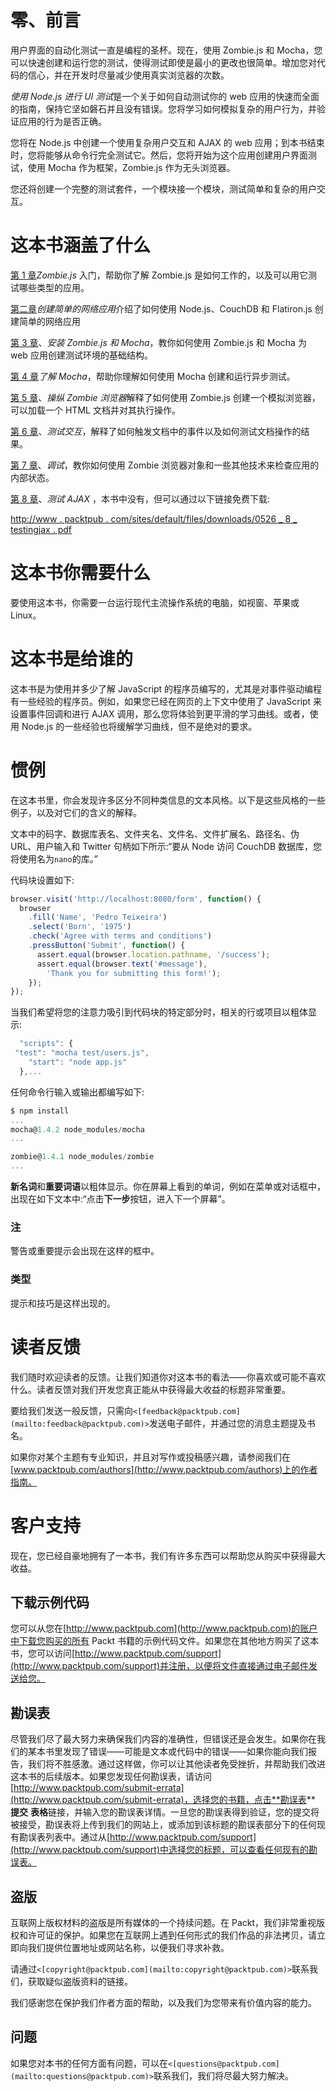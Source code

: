 # 零、前言

用户界面的自动化测试一直是编程的圣杯。现在，使用 Zombie.js 和 Mocha，您可以快速创建和运行您的测试，使得测试即使是最小的更改也很简单。增加您对代码的信心，并在开发时尽量减少使用真实浏览器的次数。

*使用 Node.js 进行 UI 测试*是一个关于如何自动测试你的 web 应用的快速而全面的指南，保持它坚如磐石并且没有错误。您将学习如何模拟复杂的用户行为，并验证应用的行为是否正确。

您将在 Node.js 中创建一个使用复杂用户交互和 AJAX 的 web 应用；到本书结束时，您将能够从命令行完全测试它。然后，您将开始为这个应用创建用户界面测试，使用 Mocha 作为框架，Zombie.js 作为无头浏览器。

您还将创建一个完整的测试套件，一个模块接一个模块，测试简单和复杂的用户交互。

# 这本书涵盖了什么

[第 1 章](1.html "Chapter 1. Getting Started with Zombie.js")*Zombie.js* 入门，帮助你了解 Zombie.js 是如何工作的，以及可以用它测试哪些类型的应用。

[第二章](2.html "Chapter 2. Creating a Simple Web App")*创建简单的网络应用*介绍了如何使用 Node.js、CouchDB 和 Flatiron.js 创建简单的网络应用

[第 3 章](3.html "Chapter 3. Installing Zombie.js and Mocha")、*安装 Zombie.js 和 Mocha*，教你如何使用 Zombie.js 和 Mocha 为 web 应用创建测试环境的基础结构。

[第 4 章](4.html "Chapter 4. Understanding Mocha")*了解 Mocha*，帮助你理解如何使用 Mocha 创建和运行异步测试。

[第 5 章](5.html "Chapter 5. Manipulating the Zombie Browser")、*操纵 Zombie 浏览器*解释了如何使用 Zombie.js 创建一个模拟浏览器，可以加载一个 HTML 文档并对其执行操作。

[第 6 章](6.html "Chapter 6. Testing Interactions")、*测试交互*，解释了如何触发文档中的事件以及如何测试文档操作的结果。

[第 7 章](7.html "Chapter 7. Debugging")、*调试*，教你如何使用 Zombie 浏览器对象和一些其他技术来检查应用的内部状态。

[第 8 章](8.html "Chapter 8. Testing AJAX")、*测试 AJAX* ，本书中没有，但可以通过以下链接免费下载:

[http://www . packtpub . com/sites/default/files/downloads/0526 _ 8 _ testingjax . pdf](http://www.packtpub.com/sites/default/files/downloads/0526_8_testingajax.pdf)

# 这本书你需要什么

要使用这本书，你需要一台运行现代主流操作系统的电脑，如视窗、苹果或 Linux。

# 这本书是给谁的

这本书是为使用并多少了解 JavaScript 的程序员编写的，尤其是对事件驱动编程有一些经验的程序员。例如，如果您已经在网页的上下文中使用了 JavaScript 来设置事件回调和进行 AJAX 调用，那么您将体验到更平滑的学习曲线。或者，使用 Node.js 的一些经验也将缓解学习曲线，但不是绝对的要求。

# 惯例

在这本书里，你会发现许多区分不同种类信息的文本风格。以下是这些风格的一些例子，以及对它们的含义的解释。

文本中的码字、数据库表名、文件夹名、文件名、文件扩展名、路径名、伪 URL、用户输入和 Twitter 句柄如下所示:“要从 Node 访问 CouchDB 数据库，您将使用名为`nano`的库。”

代码块设置如下:

```js
browser.visit('http://localhost:8080/form', function() {
  browser
    .fill('Name', 'Pedro Teixeira')
    .select('Born', '1975')
    .check('Agree with terms and conditions')
    .pressButton('Submit', function() {
      assert.equal(browser.location.pathname, '/success');
      assert.equal(browser.text('#message'),
        'Thank you for submitting this form!');
    });
});
```

当我们希望将您的注意力吸引到代码块的特定部分时，相关的行或项目以粗体显示:

```js
  "scripts": {
 "test": "mocha test/users.js",
    "start": "node app.js"
  },...
```

任何命令行输入或输出都编写如下:

```js
$ npm install
...
mocha@1.4.2 node_modules/mocha
...

zombie@1.4.1 node_modules/zombie
...
```

**新名词**和**重要词语**以粗体显示。你在屏幕上看到的单词，例如在菜单或对话框中，出现在如下文本中:“点击**下一步**按钮，进入下一个屏幕”。

### 注

警告或重要提示会出现在这样的框中。

### 类型

提示和技巧是这样出现的。

# 读者反馈

我们随时欢迎读者的反馈。让我们知道你对这本书的看法——你喜欢或可能不喜欢什么。读者反馈对我们开发您真正能从中获得最大收益的标题非常重要。

要给我们发送一般反馈，只需向`<[feedback@packtpub.com](mailto:feedback@packtpub.com)>`发送电子邮件，并通过您的消息主题提及书名。

如果你对某个主题有专业知识，并且对写作或投稿感兴趣，请参阅我们在[www.packtpub.com/authors](http://www.packtpub.com/authors)上的作者指南。

# 客户支持

现在，您已经自豪地拥有了一本书，我们有许多东西可以帮助您从购买中获得最大收益。

## 下载示例代码

您可以从您在[http://www.packtpub.com](http://www.packtpub.com)的账户中下载您购买的所有 Packt 书籍的示例代码文件。如果您在其他地方购买了这本书，您可以访问[http://www.packtpub.com/support](http://www.packtpub.com/support)并注册，以便将文件直接通过电子邮件发送给您。

## 勘误表

尽管我们尽了最大努力来确保我们内容的准确性，但错误还是会发生。如果你在我们的某本书里发现了错误——可能是文本或代码中的错误——如果你能向我们报告，我们将不胜感激。通过这样做，你可以让其他读者免受挫折，并帮助我们改进这本书的后续版本。如果您发现任何勘误表，请访问[http://www.packtpub.com/submit-errata](http://www.packtpub.com/submit-errata)，选择您的书籍，点击**勘误表** **提交** **表格**链接，并输入您的勘误表详情。一旦您的勘误表得到验证，您的提交将被接受，勘误表将上传到我们的网站上，或添加到该标题的勘误表部分下的任何现有勘误表列表中。通过从[http://www.packtpub.com/support](http://www.packtpub.com/support)中选择您的标题，可以查看任何现有的勘误表。

## 盗版

互联网上版权材料的盗版是所有媒体的一个持续问题。在 Packt，我们非常重视版权和许可证的保护。如果您在互联网上遇到任何形式的我们作品的非法拷贝，请立即向我们提供位置地址或网站名称，以便我们寻求补救。

请通过`<[copyright@packtpub.com](mailto:copyright@packtpub.com)>`联系我们，获取疑似盗版资料的链接。

我们感谢您在保护我们作者方面的帮助，以及我们为您带来有价值内容的能力。

## 问题

如果您对本书的任何方面有问题，可以在`<[questions@packtpub.com](mailto:questions@packtpub.com)>`联系我们，我们将尽最大努力解决。